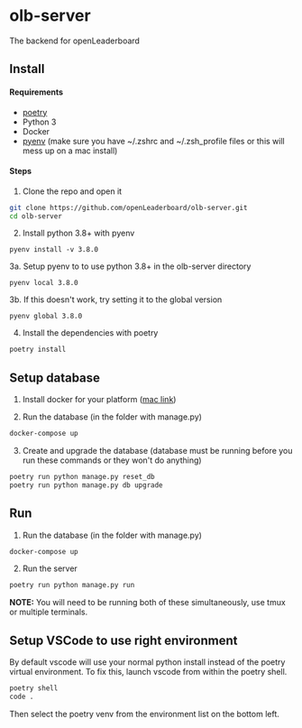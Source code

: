 # olb-server
The backend for openLeaderboard

## Install

#### Requirements
* [poetry](https://python-poetry.org/docs/#installation)
* Python 3
* Docker
* [pyenv](https://github.com/pyenv/pyenv-installer) (make sure you have ~/.zshrc and ~/.zsh_profile files or this will mess up on a mac install)

#### Steps
1. Clone the repo and open it
```bash
git clone https://github.com/openLeaderboard/olb-server.git
cd olb-server
```
2. Install python 3.8+ with pyenv
```
pyenv install -v 3.8.0
```

3a. Setup pyenv to to use python 3.8+ in the olb-server directory
```
pyenv local 3.8.0
```
3b. If this doesn't work, try setting it to the global version
```
pyenv global 3.8.0
```

4. Install the dependencies with poetry
```bash
poetry install
```



## Setup database
1. Install docker for your platform ([mac link](https://hub.docker.com/editions/community/docker-ce-desktop-mac))

2. Run the database (in the folder with manage.py)
```bash
docker-compose up
```

3. Create and upgrade the database (database must be running before you run these commands or they won't do anything)
```bash
poetry run python manage.py reset_db
poetry run python manage.py db upgrade
```

## Run
1. Run the database (in the folder with manage.py)
```bash
docker-compose up
```

2. Run the server
```bash
poetry run python manage.py run
```

**NOTE:** You will need to be running both of these simultaneously, use tmux or multiple terminals.

## Setup VSCode to use right environment
By default vscode will use your normal python install instead of the poetry virtual environment.
To fix this, launch vscode from within the poetry shell.
```bash
poetry shell
code .
```

Then select the poetry venv from the environment list on the bottom left.
